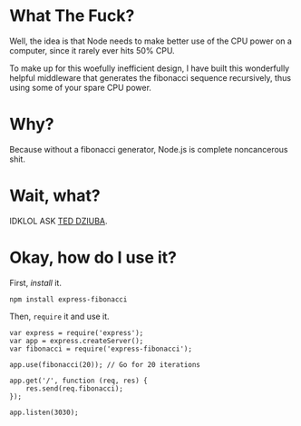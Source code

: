 What The Fuck?
==============
Well, the idea is that Node needs to make better use of the CPU power on a computer, since it rarely ever hits 50% CPU.

To make up for this woefully inefficient design, I have built this wonderfully helpful middleware that generates the fibonacci sequence recursively, thus using some of your spare CPU power.

Why?
====
Because without a fibonacci generator, Node.js is complete noncancerous shit.

Wait, what?
===========
IDKLOL ASK [TED DZIUBA](http://teddziuba.com/2011/10/node-js-is-cancer.html).

Okay, how do I use it?
======================
First, _install_ it.

	npm install express-fibonacci

Then, `require` it and use it.

	var express = require('express');
	var app = express.createServer();
	var fibonacci = require('express-fibonacci');

	app.use(fibonacci(20)); // Go for 20 iterations

	app.get('/', function (req, res) {
		res.send(req.fibonacci);
	});

	app.listen(3030);